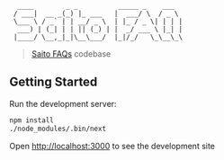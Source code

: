 

      ____        _ _          _____ _    ___  
     / ___|  __ _(_) |_ ___   |  ___/ \  / _ \ 
     \___ \ / _` | | __/ _ \  | |_ / _ \| | | |
      ___) | (_| | | || (_) | |  _/ ___ \ |_| |
     |____/ \__,_|_|\__\___/  |_|/_/   \_\__\_\
                                               

> [Saito FAQs](https://saitofaqs.com) codebase

## Getting Started

Run the development server:

```bash
npm install
./node_modules/.bin/next
```

Open [http://localhost:3000](http://localhost:3000) to see the development site
